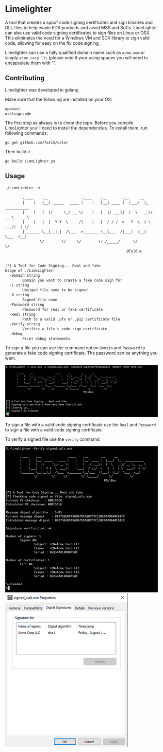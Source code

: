# Limelighter

A tool that creates a spoof code signing certificates and sign binaries and DLL files to help evade EDR products and avoid MSS and SoCs. LimeLighter can also use valid code signing certificates to sign files on Linux or OSX. This eliminates the need for a Windows VM and SDK library to sign valid code, allowing for easy on the fly code signing.

Limelighter can use a fully qualified domain name such as `acme.com` or simply `acme corp llc` (please note if your using spaces you will need to encapsulate them with "".

## Contributing
Limelighter was developed in golang.

Make sure that the following are installed on your OS:

```
openssl
osslsigncode
```

The first step as always is to clone the repo. Before you compile LimeLighter you'll need to install the dependencies. To install them, run following commands:
```
go get github.com/fatih/color
```

Then build it

```
go build LimeLighter.go
```



## Usage

```
./LimeLighter -h       

        .____    .__               .____    .__       .__     __                
        |    |   |__| _____   ____ |    |   |__| ____ |  |___/  |_  ___________ 
        |    |   |  |/     \_/ __ \|    |   |  |/ ___\|  |  \   __\/ __ \_  __ \
        |    |___|  |  Y Y  \  ___/|    |___|  / /_/  >   Y  \  | \  ___/|  | \/
        |_______ \__|__|_|  /\___  >_______ \__\___  /|___|  /__|  \___  >__|   
                \/        \/     \/        \/ /_____/      \/          \/         
                                                        @Tyl0us


[*] A Tool for Code Signing... Real and fake
Usage of ./LimeLighter:
  -Domain string
        Domain you want to create a fake code sign for
  -I string
        Unsiged file name to be signed
  -O string
        Signed file name
  -Password string
        Password for real or fake certificate
  -Real string
        Path to a valid .pfx or .p12 certificate file
  -Verify string
        Verifies a file's code sign certificate
  -debug
        Print debug statements

```

To sign a file you can use the command option `Domain` and `Password` to generate a fake code signing certificate. The password can be anything you want.

![Signing](Screenshots/Signing.png)

To sign a file with a valid code signing certificate use the `Real` and `Password` to sign a file with a valid code signing certificate.


To verify a signed file use the `verify` command.

![Verifying](Screenshots/Verifing.png)
![WindowsVerifying](Screenshots/WindowsVerifying.png)
